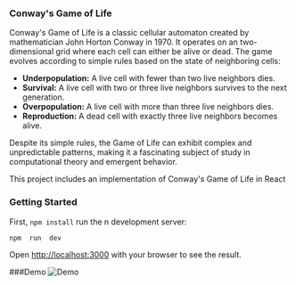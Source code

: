 ### Conway's Game of Life

Conway's Game of Life is a classic cellular automaton created by mathematician John Horton Conway in 1970. It operates on an two-dimensional grid where each cell can either be alive or dead. The game evolves according to simple rules based on the state of neighboring cells:

-   **Underpopulation:** A live cell with fewer than two live neighbors dies.
-   **Survival:** A live cell with two or three live neighbors survives to the next generation.
-   **Overpopulation:** A live cell with more than three live neighbors dies.
-   **Reproduction:** A dead cell with exactly three live neighbors becomes alive.

Despite its simple rules, the Game of Life can exhibit complex and unpredictable patterns, making it a fascinating subject of study in computational theory and emergent behavior. 

This project includes an implementation of Conway's Game of Life in React  

### Getting Started

  

First, `npm install` run the n development server:

  

```bash
npm  run  dev
```

  

Open [http://localhost:3000](http://localhost:3000) with your browser to see the result.

  ###Demo
  ![Demo](./GameOfLife.gif)



  


  



  


